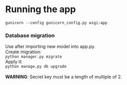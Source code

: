 # Running the app
`gunicorn --config gunicorn_config.py wsgi:app`
### Database migration 
Use after importing new model into app.py.\
Create migration:\
`python manager.py migrate`\
Apply it:\
`python manage.py db upgrade`\
\
**WARNING**: Secret key must be a length of multiple of 2. 